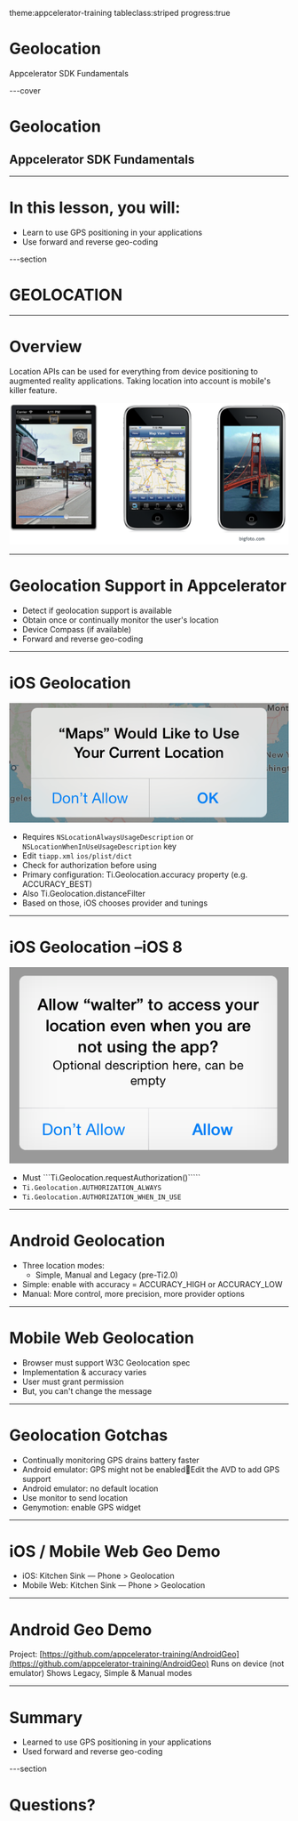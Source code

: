 theme:appcelerator-training
tableclass:striped
progress:true

# Geolocation

Appcelerator SDK Fundamentals

---cover

# Geolocation

## Appcelerator SDK Fundamentals

--- 

# In this lesson, you will:

- Learn to use GPS positioning in your applications
- Use forward and reverse geo-coding

---section 

# GEOLOCATION

--- 

# Overview

Location APIs can be used for everything from device positioning to augmented reality applications. Taking location into account is mobile's killer feature.

![img](../assets/image6.png)

--- 

# Geolocation Support in Appcelerator

- Detect if geolocation support is available
- Obtain once or continually monitor the user's location
- Device Compass (if available)
- Forward and reverse geo-coding

--- 

# iOS Geolocation

![img](../assets/image7.png)

- Requires ```NSLocationAlwaysUsageDescription``` or ```NSLocationWhenInUseUsageDescription``` key
- Edit ```tiapp.xml``` ```ios/plist/dict```
- Check for authorization before using
- Primary configuration: Ti.Geolocation.accuracy property (e.g. ACCURACY_BEST)
- Also Ti.Geolocation.distanceFilter
- Based on those, iOS chooses provider and tunings

--- 

# iOS Geolocation –iOS 8

![img](../assets/image8.png)

- Must ```Ti.Geolocation.requestAuthorization()`````
- ```Ti.Geolocation.AUTHORIZATION_ALWAYS```
- ```Ti.Geolocation.AUTHORIZATION_WHEN_IN_USE```

--- 

# Android Geolocation

- Three location modes:
  - Simple, Manual and Legacy (pre-Ti2.0)
- Simple: enable with accuracy = ACCURACY_HIGH or ACCURACY_LOW
- Manual: More control, more precision, more provider options

--- 

# Mobile Web Geolocation

- Browser must support W3C Geolocation spec
- Implementation & accuracy varies
- User must grant permission
- But, you can't change the message

--- 

# Geolocation Gotchas

- Continually monitoring GPS drains battery faster
- Android emulator: GPS might not be enabledEdit the AVD to add GPS support
- Android emulator: no default location
- Use monitor to send location
- Genymotion: enable GPS widget 

--- 

# iOS / Mobile Web Geo Demo

- iOS: Kitchen Sink — Phone > Geolocation
- Mobile Web: Kitchen Sink — Phone > Geolocation

--- 

# Android Geo Demo

Project: [https://github.com/appcelerator-training/AndroidGeo](https://github.com/appcelerator-training/AndroidGeo)
Runs on device (not emulator)
Shows Legacy, Simple & Manual modes

--- 

# Summary

- Learned to use GPS positioning in your applications
- Used forward and reverse geo-coding

---section

# Questions?
